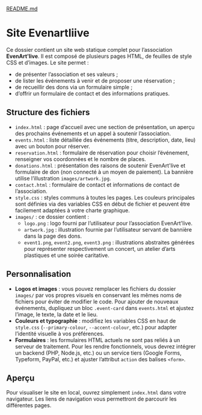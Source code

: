[README.md](https://github.com/user-attachments/files/22066969/README.md)
# Site Evenartliive

Ce dossier contient un site web statique complet pour l’association **EvenArt'live**. Il est composé de plusieurs pages HTML, de feuilles de style CSS et d’images. Le site permet :

- de présenter l’association et ses valeurs ;
- de lister les événements à venir et de proposer une réservation ;
- de recueillir des dons via un formulaire simple ;
- d’offrir un formulaire de contact et des informations pratiques.

## Structure des fichiers

* `index.html` : page d’accueil avec une section de présentation, un aperçu des prochains événements et un appel à soutenir l’association.
* `events.html` : liste détaillée des événements (titre, description, date, lieu) avec un bouton pour réserver.
* `reservation.html` : formulaire de réservation pour choisir l’événement, renseigner vos coordonnées et le nombre de places.
* `donations.html` : présentation des raisons de soutenir EvenArt'live et formulaire de don (non connecté à un moyen de paiement). La bannière utilise l’illustration `images/artwork.jpg`.
* `contact.html` : formulaire de contact et informations de contact de l’association.
* `style.css` : styles communs à toutes les pages. Les couleurs principales sont définies via des variables CSS en début de fichier et peuvent être facilement adaptées à votre charte graphique.
* `images/` : ce dossier contient :
  * `logo.png` : logo fourni par l’utilisateur pour l’association EvenArt'live.
  * `artwork.jpg` : illustration fournie par l’utilisateur servant de bannière dans la page des dons.
  * `event1.png`, `event2.png`, `event3.png` : illustrations abstraites générées pour représenter respectivement un concert, un atelier d’arts plastiques et une soirée caritative.

## Personnalisation

* **Logos et images** : vous pouvez remplacer les fichiers du dossier `images/` par vos propres visuels en conservant les mêmes noms de fichiers pour éviter de modifier le code. Pour ajouter de nouveaux événements, dupliquez un bloc `.event-card` dans `events.html` et ajustez l’image, le texte, la date et le lieu.
* **Couleurs et typographie** : modifiez les variables CSS en haut de `style.css` (`--primary-colour`, `--accent-colour`, etc.) pour adapter l’identité visuelle à vos préférences.
* **Formulaires** : les formulaires HTML actuels ne sont pas reliés à un serveur de traitement. Pour les rendre fonctionnels, vous devrez intégrer un backend (PHP, Node.js, etc.) ou un service tiers (Google Forms, Typeform, PayPal, etc.) et ajuster l’attribut `action` des balises `<form>`.

## Aperçu

Pour visualiser le site en local, ouvrez simplement `index.html` dans votre navigateur. Les liens de navigation vous permettront de parcourir les différentes pages.
